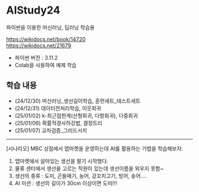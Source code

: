 # AIStudy24
파이썬을 이용한 머신러닝, 딥러닝 학습용

https://wikidocs.net/book/14720
<br>
https://wikidocs.net/21679

- 파이썬 버전 : 3.11.2
- Colab을 사용하여 예제 학습
  
## 학습 내용

- (24/12/30) 머신러닝_생선길이학습, 훈련세트_테스트세트
- (24/12/31) 데이터전처리학습, 이웃회귀
- (25/01/02) k-최근접한계(선형회귀, 다항회귀), 다중회귀
- (25/01/06) 확률적경사하강법, 결정트리
- (25/01/07) 교차검증_그리드서치

<hr>

[시나리오] MBC 상점에서 앱마켓을 운영하는데 AI를 활용하는 기법을 학습해보자.

1. 앱마켓에서 살아있는 생선을 팔기 시작했다.
2. 물류 센터에서 생선을 고르는 직원이 있는데 생선이름을 외우지 못함~
3. 생선의 종류 : 도미, 곤들매기, 농어, 강꼬치고기, 빙어, 송어....
4. AI 미션 : 생선의 길이가 30cm 이상이면 도미!!!

